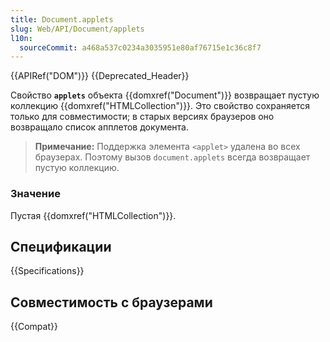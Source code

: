 ```yaml
---
title: Document.applets
slug: Web/API/Document/applets
l10n:
  sourceCommit: a468a537c0234a3035951e80af76715e1c36c8f7
---
```


{{APIRef("DOM")}} {{Deprecated_Header}}

Свойство **`applets`** объекта {{domxref("Document")}} возвращает пустую коллекцию {{domxref("HTMLCollection")}}. Это свойство сохраняется только для совместимости; в старых версиях браузеров оно возвращало список апплетов документа.

> **Примечание:** Поддержка элемента `<applet>` удалена во всех браузерах. Поэтому вызов `document.applets` всегда возвращает пустую коллекцию.

### Значение

Пустая {{domxref("HTMLCollection")}}.

## Спецификации

{{Specifications}}

## Совместимость с браузерами

{{Compat}}

